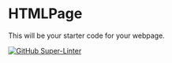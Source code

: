 # HTMLPage

This will be your starter code for your webpage.

[![GitHub Super-Linter](https://github.com/<Orion2341>/<FirstReposity>/workflows/Lint%20Code%20Base/badge.svg)](https://github.com/marketplace/actions/super-linter)
